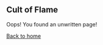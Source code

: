## Cult of Flame

Oops! You found an unwritten page!

[Back to home][home]

[home]: https://fourinchknife.github.io/Dragonfire/
